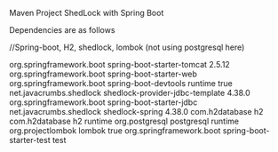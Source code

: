 Maven Project
ShedLock with Spring Boot

Dependencies are as follows

//Spring-boot, H2, shedlock, lombok (not using postgresql here)
<dependencies>

  <dependency>
    <groupId>org.springframework.boot</groupId>
    <artifactId>spring-boot-starter-tomcat</artifactId>
    <version>2.5.12</version>
  </dependency>

  <dependency>
    <groupId>org.springframework.boot</groupId>
    <artifactId>spring-boot-starter-web</artifactId>
  </dependency>

  <dependency>
    <groupId>org.springframework.boot</groupId>
    <artifactId>spring-boot-devtools</artifactId>
    <scope>runtime</scope>
    <optional>true</optional>
  </dependency>

  <dependency>
    <groupId>net.javacrumbs.shedlock</groupId>
    <artifactId>shedlock-provider-jdbc-template</artifactId>
    <version>4.38.0</version>
  </dependency>

  <dependency>
    <groupId>org.springframework.boot</groupId>
    <artifactId>spring-boot-starter-jdbc</artifactId>
  </dependency>


  <dependency>
    <groupId>net.javacrumbs.shedlock</groupId>
    <artifactId>shedlock-spring</artifactId>
    <version>4.38.0</version>
  </dependency>


  <dependency>
    <groupId>com.h2database</groupId>
    <artifactId>h2</artifactId>

  </dependency>

  <dependency>
    <groupId>com.h2database</groupId>
    <artifactId>h2</artifactId>
    <scope>runtime</scope>
  </dependency>
  
  <dependency>
    <groupId>org.postgresql</groupId>
    <artifactId>postgresql</artifactId>
    <scope>runtime</scope>
  </dependency>
  
  <dependency>
    <groupId>org.projectlombok</groupId>
    <artifactId>lombok</artifactId>
    <optional>true</optional>
  </dependency>
  
  <dependency>
    <groupId>org.springframework.boot</groupId>
    <artifactId>spring-boot-starter-test</artifactId>
    <scope>test</scope>
  </dependency>
</dependencies>
